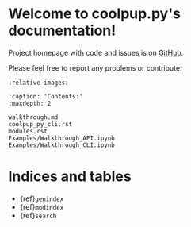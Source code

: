 # Welcome to coolpup.py's documentation!

Project homepage with code and issues is on [GitHub](https://github.com/open2c/coolpuppy).

Please feel free to report any problems or contribute.

```{include} ../../README.md
:relative-images:
```

```{toctree}
:caption: 'Contents:'
:maxdepth: 2

walkthrough.md
coolpup_py_cli.rst
modules.rst
Examples/Walkthrough_API.ipynb
Examples/Walkthrough_CLI.ipynb
```

# Indices and tables

- {ref}`genindex`
- {ref}`modindex`
- {ref}`search`
